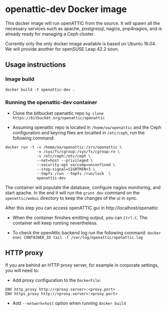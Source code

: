 # openattic-dev Docker image

This docker image will run openATTIC from the source. It will spawn all the
necessary services such as apache, postgresql, nagios, pnp4nagios, and is
already ready for managing a Ceph cluster.

Currently only the only docker image available is based on Ubuntu 16.04.
We will provide another for openSUSE Leap 42.2 soon.

## Usage instructions

### Image build

`docker build -t openattic-dev .`

### Running the openattic-dev container

* Clone the bitbucket openattic repo
`hg clone https://bitbucket.org/openattic/openattic`
 
* Assuming openattic repo is located in `/home/oa/openattic` and the Ceph
configuration and keyring files are localted in `/etc/ceph`, run the following
command:
```
docker run -t -v /home/oa/openattic:/srv/openattic \
		      -v /sys/fs/cgroup:/sys/fs/cgroup:ro \
		      -v /etc/ceph:/etc/ceph \
		      --net=host --privileged \
		      --security-opt seccomp=unconfined \
		      --stop-signal=SIGRTMIN+3 \
		      --tmpfs /run --tmpfs /run/lock  \
		      openattic-dev
```

The container will populate the database, configure nagios monitoring, and
start apache.
In the end it will run the `grunt dev` command on the `openattic/webui`
directory to keep the changes of the ui in sync.

After this step you can access openATTIC gui in http://localhost/openattic

* When the container finishes emitting output, you can `Ctrl-C`. The container
will keep running nevertheless.

* To check the openAttic backend log run the following command:
`docker exec CONTAINER_ID tail -f /var/log/openattic/openattic.log`


## HTTP proxy

If you are behind an HTTP proxy server, for example in corporate settings, you will need to:

* Add proxy configuration to the `DockerFile`:
```
ENV http_proxy http://<proxy.server>:<proxy.port>
ENV https_proxy http://<proxy.server>:<proxy.port>
```
* Add `--network=host` option when running `docker build`

